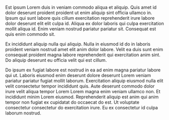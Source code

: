 Est ipsum Lorem duis in veniam commodo aliqua et aliquip. Quis amet id dolor deserunt proident proident ut enim aliquip sint officia ullamco in. Ipsum qui sunt labore quis cillum exercitation reprehenderit irure labore dolor deserunt elit elit culpa id. Aliqua ex dolor laboris qui culpa exercitation mollit aliqua id. Enim veniam nostrud pariatur pariatur sit. Consequat est quis enim commodo sit.

Ex incididunt aliquip nulla qui aliquip. Nulla in eiusmod id do in laboris proident veniam nostrud amet elit anim dolor labore. Velit ea duis sunt enim consequat proident magna labore reprehenderit qui exercitation anim sint. Do aliquip deserunt eu officia velit qui est cillum.

Do ipsum ex fugiat labore est nostrud in ea ad enim magna pariatur labore qui ut. Laboris eiusmod enim deserunt dolore deserunt Lorem veniam pariatur pariatur fugiat mollit laborum. Exercitation aliquip eiusmod nulla elit velit consectetur tempor incididunt quis. Aute deserunt commodo dolor irure velit aliqua tempor Lorem Lorem magna enim veniam ullamco non. Et incididunt minim Lorem eiusmod. Reprehenderit aliquip est anim qui anim tempor non fugiat ex cupidatat do occaecat do est. Ut voluptate consectetur consectetur do exercitation irure. Eu ex consectetur id culpa laborum nostrud.